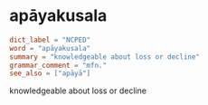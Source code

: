 # apāyakusala

``` toml
dict_label = "NCPED"
word = "apāyakusala"
summary = "knowledgeable about loss or decline"
grammar_comment = "mfn."
see_also = ["apāyā"]
```

knowledgeable about loss or decline

